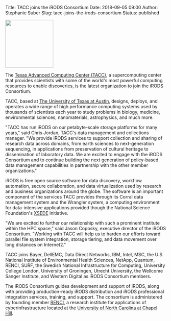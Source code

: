 Title: TACC joins the iRODS Consortium
Date: 2018-09-05 09:00
Author: Stephanie Suber
Slug: tacc-joins-the-irods-consortium
Status: published

<img src="{filename}/images/tacc_logo.png" width="150px" />

<br />

The [Texas Advanced Computing Center (TACC)](https://www.tacc.utexas.edu/), a supercomputing center that provides scientists with some of the world's most powerful computing resources to enable discoveries, is the latest organization to join the iRODS Consortium. 

TACC, based at [The University of Texas at Austin](https://www.utexas.edu/), designs, deploys, and operates a wide range of high performance computing systems used by thousands of scientists each year to study problems in biology, medicine, environmental sciences, nanomaterials, astrophysics, and much more.  

"TACC has run iRODS on our petabyte-scale storage platforms for many years," said Chris Jordan, TACC's data management and collections manager. "We provide iRODS services to support collection and sharing of research data across domains, from earth sciences to next-generation sequencing, in applications from preservation of cultural heritage to dissemination of laboratory data. We are excited to engage with the iRODS Consortium and to continue building the next generation of policy-based data management capabilities in partnership with the other member organizations."

iRODS is free open source software for data discovery, workflow automation, secure collaboration, and data virtualization used by research and business organizations around the globe. The software is an important component of the services TACC provides through its Corral data management system and the Wrangler system, a computing environment for data-intensive applications provided though the National Science Foundation's [XSEDE](https://www.xsede.org/) initiative.

"We are excited to further our relationship with such a prominent institute within the HPC space," said Jason Coposky, executive director of the iRODS Consortium. "Working with TACC will help us to harden our efforts toward parallel file system integration, storage tiering, and data movement over long distances on Internet2."

TACC joins Bayer, DellEMC, Data Direct Networks, IBM, Intel, MSC, the U.S. National Institute of Environmental Health Sciences, NetApp, Quantum, RENCI, SURF, the Swedish National Infrastructure for Computing, University College London, University of Groningen, Utrecht University, the Wellcome Sanger Institute, and Western Digital as iRODS Consortium members. 

The iRODS Consortium guides development and support of iRODS, along with providing production-ready iRODS distribution and iRODS professional integration services, training, and support. The consortium is administered by founding member [RENCI](https://renci.org/), a research institute for applications of cyberinfrastructure located at the [University of North Carolina at Chapel Hill](https://www.unc.edu/).
